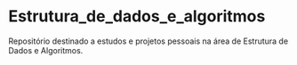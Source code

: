 # Estrutura_de_dados_e_algoritmos
Repositório destinado a estudos e projetos pessoais na área de Estrutura de Dados e Algoritmos.
